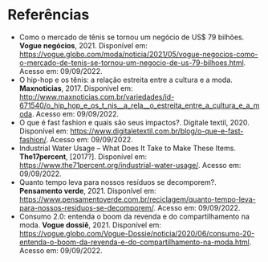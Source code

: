 # Referências

*	Como o mercado de tênis se tornou um negócio de US$ 79 bilhões. **Vogue negócios**, 2021. Disponível em: https://vogue.globo.com/moda/noticia/2021/05/vogue-negocios-como-o-mercado-de-tenis-se-tornou-um-negocio-de-us-79-bilhoes.html. Acesso em: 09/09/2022.
*	O hip-hop e os tênis: a relação estreita entre a cultura e a moda. **Maxnoticias**, 2017. Disponível em: http://www.maxnoticias.com.br/variedades/id-671540/o_hip_hop_e_os_t_nis__a_rela__o_estreita_entre_a_cultura_e_a_moda. Acesso em: 09/09/2022.  
*	O que é fast fashion e quais são seus impactos?. Digitale textil, 2020. Disponível em: https://www.digitaletextil.com.br/blog/o-que-e-fast-fashion/. Acesso em: 09/09/2022.  
*	Industrial Water Usage – What Does It Take to Make These Items. **The17percent**, [2017?]. Disponível em: https://www.the71percent.org/industrial-water-usage/. Acesso em: 09/09/2022.  
*	Quanto tempo leva para nossos resíduos se decomporem?. **Pensamento verde**, 2021. Disponível em: https://www.pensamentoverde.com.br/reciclagem/quanto-tempo-leva-para-nossos-residuos-se-decomporem/. Acesso em: 09/09/2022.  
*	Consumo 2.0: entenda o boom da revenda e do compartilhamento na moda. **Vogue dossiê**, 2021. Disponível em: https://vogue.globo.com/Vogue-Dossie/noticia/2020/06/consumo-20-entenda-o-boom-da-revenda-e-do-compartilhamento-na-moda.html. Acesso em: 09/09/2022.

